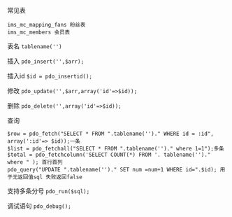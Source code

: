 常见表
~~~
ims_mc_mapping_fans 粉丝表
ims_mc_members 会员表
~~~
表名 
`tablename('')`

插入 
`pdo_insert('',$arr);`

插入id
`$id = pdo_insertid();`

修改
`pdo_update('',$arr,array('id'=>$id));`

删除
`pdo_delete('',array('id'=>$id));`

查询 
~~~
$row = pdo_fetch("SELECT * FROM ".tablename('')." WHERE id = :id", array(':id'=> $id));一条
$list = pdo_fetchall("SELECT * FROM ".tablename('')." where 1=1");多条
$total = pdo_fetchcolumn('SELECT COUNT(*) FROM '. tablename('')." where " ); 首行首列
pdo_query("UPDATE ".tablename('')." SET num =num+1 WHERE id=".$id); 用于无返回值sql 失败返回false
~~~
支持多条分号
`pdo_run($sql);`

调试语句
`pdo_debug();`